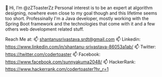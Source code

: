 👋 Hi, I’m @zZToasterZz
    Personal interest is to be an expert at algorithm designing, nowhere even close to my goal though and this lifetime seems too short.
    Professinally I'm a Java developer, mostly working with the Spring Boot framework and the technologies that come with it and a few others web development related stuff.

Reach Me at:
📫  shantanusrivastava.srdt@gmail.com
📫  Linkedin: https://www.linkedin.com/in/shantanu-srivastava-86053a1ab/
📫  Twitter: https://twitter.com/codertoaster
📫  Facebook: https://www.facebook.com/sunnyakuma2048/
📫  HackerRank: https://www.hackerrank.com/codertoaster?hr_r=1
